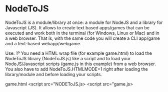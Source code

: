 # NodeToJS
NodeToJS is a module/library at once: a module for NodeJS and a library for Javascript (JS). It allows to create text based apps/games that can be executed and work both in the terminal (for Windows, Linux or Mac) and in a web browser. That is, with the same code you will create a CLI app/game and a text-based webapp/webgame.

Use:
1º You need a HTML wrap file (for example game.html) to load the NodeToJS library (NodeToJS.js) like a script and to load your NodeJS/Javascript scripts (game.js in this example) from a web browser. You also have to add NodeToJS.HTMLMODE=1 right after loading the library/module and before loading your scripts.

game.html
     <!DOCTYPE html><html><head><meta charset="utf-8"></head><body></body></html>
     <script src="NODEToJS.js></script><script>NodeToJS.HTMLMODE=1</script>
     <script src="game.js></script>

